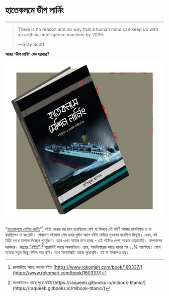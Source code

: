 # হাতেকলমে ডীপ লার্নিং

---

> There is no reason and no way that a human mind can keep up with an artificial intelligence machine by 2035.
>
> —Gray Scott

**আচ্ছা ‘ডীপ লার্নিং’ কেন দরকার?**

![](/assets/28336324_787490114793666_4295579825592063759_o.jpg)

"[হাতেকলমে মেশিন লার্নিং](https://www.rokomari.com/book/160337/)"[^1] বইটা লেখার পর মনে হয়েছিলো কেই বা কিনবে এই বই? আমার পাবলিশার ও গা করছিলেন না অতোটা। শেষমেশ বইমেলা শেষ হবার দুদিন আগে বইটা নামিয়ে মুখরক্ষা হয়েছিল কিছুটা। এখন, বই বিক্রি দেখে তাগাদা দিচ্ছেন পুনর্মুদ্রণে। তবে এখন আমার মনে হচ্ছে - এই বইটাও লেখা দরকার তাড়াতাড়ি। আপনাদের দরকারে। [আগের "বইটা" [^2] পুরোটাই](/raqueeb.gitbooks.io/mlbook-titanic/) আছে অনলাইনে। তবে, পাবলিশারের কাছে যাবার পর ২০% পাল্টেছে। যোগ হয়েছে নতুন কিছু টেবিল আর ছবি। তবে 'কনটেক্সট' আছে পুরোপুরি। বই না কিনলেও হয়।



[^1]: রকমারিতে আছে আগের বইটা [https://www.rokomari.com/book/160337/](https://www.rokomari.com/book/160337/)

[^2]: অনলাইনেও আছে পুরো বইটা [https://raqueeb.gitbooks.io/mlbook-titanic/](https://raqueeb.gitbooks.io/mlbook-titanic/)

